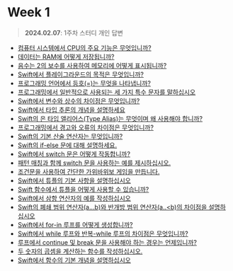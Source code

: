 # Week 1
> **2024.02.07**: 1주차 스터디 개인 답변
- [컴퓨터 시스템에서 CPU의 주요 기능은 무엇입니까?](https://github.com/Allen30-study/Week-1/blob/main/01_%EC%BB%B4%ED%93%A8%ED%84%B0%20%EC%8B%9C%EC%8A%A4%ED%85%9C%EC%97%90%EC%84%9C%20CPU%EC%9D%98%20%EC%A3%BC%EC%9A%94%20%EA%B8%B0%EB%8A%A5%EC%9D%80%20%EB%AC%B4%EC%97%87%EC%9E%85%EB%8B%88%EA%B9%8C%3F.md)
- [데이터는 RAM에 어떻게 저장됩니까?](https://github.com/Allen30-study/Week-1/blob/main/02_%EB%8D%B0%EC%9D%B4%ED%84%B0%EB%8A%94%20RAM%EC%97%90%20%EC%96%B4%EB%96%BB%EA%B2%8C%20%EC%A0%80%EC%9E%A5%EB%90%A9%EB%8B%88%EA%B9%8C%3F.md)
- [음수는 2의 보수를 사용하여 메모리에 어떻게 표시됩니까?](https://github.com/Allen30-study/Week-1/blob/main/03_%EC%9D%8C%EC%88%98%EB%8A%94%202%EC%9D%98%20%EB%B3%B4%EC%88%98%EB%A5%BC%20%EC%82%AC%EC%9A%A9%ED%95%98%EC%97%AC%20%EB%A9%94%EB%AA%A8%EB%A6%AC%EC%97%90%20%EC%96%B4%EB%96%BB%EA%B2%8C%20%ED%91%9C%EC%8B%9C%EB%90%A9%EB%8B%88%EA%B9%8C%3F.md)
- [Swift에서 플레이그라운드의 목적은 무엇입니까?](https://github.com/Allen30-study/Week-1/blob/main/04_Swift%EC%97%90%EC%84%9C%20%ED%94%8C%EB%A0%88%EC%9D%B4%EA%B7%B8%EB%9D%BC%EC%9A%B4%EB%93%9C%EC%9D%98%20%EB%AA%A9%EC%A0%81%EC%9D%80%20%EB%AC%B4%EC%97%87%EC%9E%85%EB%8B%88%EA%B9%8C%3F.md)
- [프로그래밍 언어에서 등호(=)는 무엇을 나타냅니까?](https://github.com/Allen30-study/Week-1/blob/main/05_%ED%94%84%EB%A1%9C%EA%B7%B8%EB%9E%98%EB%B0%8D%20%EC%96%B8%EC%96%B4%EC%97%90%EC%84%9C%20%EB%93%B1%ED%98%B8(%3D)%EB%8A%94%20%EB%AC%B4%EC%97%87%EC%9D%84%20%EB%82%98%ED%83%80%EB%83%85%EB%8B%88%EA%B9%8C%3F.md)
- [프로그래밍에서 일반적으로 사용되는 세 가지 특수 문자를 말하십시오](https://github.com/Allen30-study/Week-1/blob/main/06_%ED%94%84%EB%A1%9C%EA%B7%B8%EB%9E%98%EB%B0%8D%EC%97%90%EC%84%9C%20%EC%9D%BC%EB%B0%98%EC%A0%81%EC%9C%BC%EB%A1%9C%20%EC%82%AC%EC%9A%A9%EB%90%98%EB%8A%94%20%EC%84%B8%20%EA%B0%80%EC%A7%80%20%ED%8A%B9%EC%88%98%20%EB%AC%B8%EC%9E%90%EB%A5%BC%20%EB%A7%90%ED%95%98%EC%8B%AD%EC%8B%9C%EC%98%A4.md)
- [Swift에서 변수와 상수의 차이점은 무엇입니까?](https://github.com/Allen30-study/Week-1/blob/main/07_Swift%EC%97%90%EC%84%9C%20%EB%B3%80%EC%88%98%EC%99%80%20%EC%83%81%EC%88%98%EC%9D%98%20%EC%B0%A8%EC%9D%B4%EC%A0%90%EC%9D%80%20%EB%AC%B4%EC%97%87%EC%9E%85%EB%8B%88%EA%B9%8C%3F.md)
- [Swift에서 타입 추론의 개념을 설명하세요](https://github.com/Allen30-study/Week-1/blob/main/08_Swift%EC%97%90%EC%84%9C%20%ED%83%80%EC%9E%85%20%EC%B6%94%EB%A1%A0%EC%9D%98%20%EA%B0%9C%EB%85%90%EC%9D%84%20%EC%84%A4%EB%AA%85%ED%95%98%EC%84%B8%EC%9A%94.md)
- [Swift의 은 타입 앨리어스(Type Alias)는 무엇이며 왜 사용해야 합니까?](https://github.com/Allen30-study/Week-1/blob/main/09_Swift%EC%9D%98%20%EC%9D%80%20%ED%83%80%EC%9E%85%20%EC%95%A8%EB%A6%AC%EC%96%B4%EC%8A%A4(Type%20Alias)%EB%8A%94%20%EB%AC%B4%EC%97%87%EC%9D%B4%EB%A9%B0%20%EC%99%9C%20%EC%82%AC%EC%9A%A9%ED%95%B4%EC%95%BC%20%ED%95%A9%EB%8B%88%EA%B9%8C%3F.md)
- [프로그래밍에서 경고와 오류의 차이점은 무엇입니까?](https://github.com/Allen30-study/Week-1/blob/main/10_%ED%94%84%EB%A1%9C%EA%B7%B8%EB%9E%98%EB%B0%8D%EC%97%90%EC%84%9C%20%EA%B2%BD%EA%B3%A0%EC%99%80%20%EC%98%A4%EB%A5%98%EC%9D%98%20%EC%B0%A8%EC%9D%B4%EC%A0%90%EC%9D%80%20%EB%AC%B4%EC%97%87%EC%9E%85%EB%8B%88%EA%B9%8C%3F.md)
- [Swift의 기본 산술 연산자는 무엇입니까?](https://github.com/Allen30-study/Week-1/blob/main/11_Swift%EC%9D%98%20%EA%B8%B0%EB%B3%B8%20%EC%82%B0%EC%88%A0%20%EC%97%B0%EC%82%B0%EC%9E%90%EB%8A%94%20%EB%AC%B4%EC%97%87%EC%9E%85%EB%8B%88%EA%B9%8C%3F.md)
- [Swift의 if-else 문에 대해 설명하세요.](https://github.com/Allen30-study/Week-1/blob/main/13_Swift%EC%9D%98%20if-else%20%EB%AC%B8%EC%97%90%20%EB%8C%80%ED%95%B4%20%EC%84%A4%EB%AA%85%ED%95%98%EC%84%B8%EC%9A%94..md)
- [Swift에서 switch 문은 어떻게 작동합니까?](https://github.com/Allen30-study/Week-1/blob/main/14_Swift%EC%97%90%EC%84%9C%20switch%20%EB%AC%B8%EC%9D%80%20%EC%96%B4%EB%96%BB%EA%B2%8C%20%EC%9E%91%EB%8F%99%ED%95%A9%EB%8B%88%EA%B9%8C%3F.md)
- [패턴 매칭과 함께 switch 문을 사용하는 예를 제시하십시오.](https://github.com/Allen30-study/Week-1/blob/main/15_%ED%8C%A8%ED%84%B4%20%EB%A7%A4%EC%B9%AD%EA%B3%BC%20%ED%95%A8%EA%BB%98%20switch%20%EB%AC%B8%EC%9D%84%20%EC%82%AC%EC%9A%A9%ED%95%98%EB%8A%94%20%EC%98%88%EB%A5%BC%20%EC%A0%9C%EC%8B%9C%ED%95%98%EC%8B%AD%EC%8B%9C%EC%98%A4..md)
- [조건문을 사용하여 간단한 가위바위보 게임을 만듭니다.](https://github.com/Allen30-study/Week-1/blob/main/16_%EC%A1%B0%EA%B1%B4%EB%AC%B8%EC%9D%84%20%EC%82%AC%EC%9A%A9%ED%95%98%EC%97%AC%20%EA%B0%84%EB%8B%A8%ED%95%9C%20%EA%B0%80%EC%9C%84%EB%B0%94%EC%9C%84%EB%B3%B4%20%EA%B2%8C%EC%9E%84%EC%9D%84%20%EB%A7%8C%EB%93%AD%EB%8B%88%EB%8B%A4..md)
- [Swift에서 튜플의 기본 사항을 설명하십시오](https://github.com/Allen30-study/Week-1/blob/main/17_Swift%EC%97%90%EC%84%9C%20%ED%8A%9C%ED%94%8C%EC%9D%98%20%EA%B8%B0%EB%B3%B8%20%EC%82%AC%ED%95%AD%EC%9D%84%20%EC%84%A4%EB%AA%85%ED%95%98%EC%8B%AD%EC%8B%9C%EC%98%A4.md)
- [Swift 함수에서 튜플을 어떻게 사용할 수 있습니까?](https://github.com/Allen30-study/Week-1/blob/main/18_Swift%20%ED%95%A8%EC%88%98%EC%97%90%EC%84%9C%20%ED%8A%9C%ED%94%8C%EC%9D%84%20%EC%96%B4%EB%96%BB%EA%B2%8C%20%EC%82%AC%EC%9A%A9%ED%95%A0%20%EC%88%98%20%EC%9E%88%EC%8A%B5%EB%8B%88%EA%B9%8C%3F.md)
- [Swift에서 삼항 연산자의 예를 작성하십시오](https://github.com/Allen30-study/Week-1/blob/main/19_Swift%EC%97%90%EC%84%9C%20%EC%82%BC%ED%95%AD%20%EC%97%B0%EC%82%B0%EC%9E%90%EC%9D%98%20%EC%98%88%EB%A5%BC%20%EC%9E%91%EC%84%B1%ED%95%98%EC%8B%AD%EC%8B%9C%EC%98%A4.md)
- [Swift의 폐쇄 범위 연산자(a...b)와 반개방 범위 연산자(a..<b)의 차이점을 설명하십시오](https://github.com/Allen30-study/Week-1/blob/main/20_Swift%EC%9D%98%20%ED%8F%90%EC%87%84%20%EB%B2%94%EC%9C%84%20%EC%97%B0%EC%82%B0%EC%9E%90(a...b)%EC%99%80%20%EB%B0%98%EA%B0%9C%EB%B0%A9%20%EB%B2%94%EC%9C%84%20%EC%97%B0%EC%82%B0%EC%9E%90(a..%3Cb)%EC%9D%98%20%EC%B0%A8%EC%9D%B4%EC%A0%90%EC%9D%84%20%EC%84%A4%EB%AA%85%ED%95%98%EC%8B%AD%EC%8B%9C%EC%98%A4.md)
- [Swift에서 for-in 루프를 어떻게 생성합니까?](https://github.com/Allen30-study/Week-1/blob/main/21_Swift%EC%97%90%EC%84%9C%20for-in%20%EB%A3%A8%ED%94%84%EB%A5%BC%20%EC%96%B4%EB%96%BB%EA%B2%8C%20%EC%83%9D%EC%84%B1%ED%95%A9%EB%8B%88%EA%B9%8C%3F.md)
- [Swift에서 while 루프와 반복-while 루프의 차이점은 무엇입니까?](https://github.com/Allen30-study/Week-1/blob/main/22_Swift%EC%97%90%EC%84%9C%20while%20%EB%A3%A8%ED%94%84%EC%99%80%20%EB%B0%98%EB%B3%B5-while%20%EB%A3%A8%ED%94%84%EC%9D%98%20%EC%B0%A8%EC%9D%B4%EC%A0%90%EC%9D%80%20%EB%AC%B4%EC%97%87%EC%9E%85%EB%8B%88%EA%B9%8C%3F.md)
- [루프에서 continue 및 break 문을 사용해야 하는 경우는 언제입니까?](https://github.com/Allen30-study/Week-1/blob/main/23_%EB%A3%A8%ED%94%84%EC%97%90%EC%84%9C%20continue%20%EB%B0%8F%20break%20%EB%AC%B8%EC%9D%84%20%EC%82%AC%EC%9A%A9%ED%95%B4%EC%95%BC%20%ED%95%98%EB%8A%94%20%EA%B2%BD%EC%9A%B0%EB%8A%94%20%EC%96%B8%EC%A0%9C%EC%9E%85%EB%8B%88%EA%B9%8C%3F.md)
- [두 숫자의 곱셈을 계산하는 함수를 작성하십시오.](https://github.com/Allen30-study/Week-1/blob/main/24_%EB%91%90%20%EC%88%AB%EC%9E%90%EC%9D%98%20%EA%B3%B1%EC%85%88%EC%9D%84%20%EA%B3%84%EC%82%B0%ED%95%98%EB%8A%94%20%ED%95%A8%EC%88%98%EB%A5%BC%20%EC%9E%91%EC%84%B1%ED%95%98%EC%8B%AD%EC%8B%9C%EC%98%A4..md)
- [Swift에서 함수의 기본 개념을 설명하십시오](https://github.com/Allen30-study/Week-1/blob/main/25_Swift%EC%97%90%EC%84%9C%20%ED%95%A8%EC%88%98%EC%9D%98%20%EA%B8%B0%EB%B3%B8%20%EA%B0%9C%EB%85%90%EC%9D%84%20%EC%84%A4%EB%AA%85%ED%95%98%EC%8B%AD%EC%8B%9C%EC%98%A4.md)
